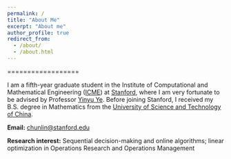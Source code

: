 ```yaml
---
permalink: /
title: "About Me"
excerpt: "About me"
author_profile: true
redirect_from: 
  - /about/
  - /about.html
---
```

==================

I am a fifth-year graduate student in the Institute of Computational and Mathematical Engineering ([ICME](https://icme.stanford.edu/)) at [Stanford](https://www.stanford.edu/), where I am very fortunate to be advised by Professor [Yinyu Ye](https://web.stanford.edu/~yyye/). Before joining Stanford, I received my B.S. degree in Mathematics from the [University of Science and Technology of China](https://en.ustc.edu.cn/).

**Email:** [chunlin@stanford.edu](mailto:chunlin@stanford.edu)

**Research interest:** Sequential decision-making and online algorithms; linear optimization in Operations Research and Operations Management
